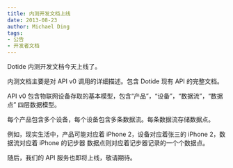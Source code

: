 ```yaml
---
title: 内测开发文档上线
date: 2013-08-23
author: Michael Ding
tags:
- 公告
- 开发者文档
---
```


Dotide 内测开发文档今天上线了。

内测文档主要是对 API v0 调用的详细描述。包含 Dotide 现有 API 的完整文档。

API v0 包含物联网设备存取的基本模型，包含“产品”，“设备”，“数据流”，“数据点” 四层数据模型。

每个产品包含多个设备，每个设备包含多条数据流。每条数据流存储数据点。

例如，现实生活中，产品可能对应着 iPhone 2，设备对应着张三的 iPhone 2，数据流对应着 iPhone 的记步器 数据点则对应着记步器记录的一个个数据点。

随后，我们的 API 服务也即将上线，敬请期待。

